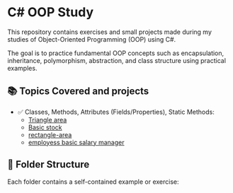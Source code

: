 # C# OOP Study

This repository contains exercises and small projects made during my studies of Object-Oriented Programming (OOP) using C#.

The goal is to practice fundamental OOP concepts such as encapsulation, inheritance, polymorphism, abstraction, and class structure using practical examples.

## 📚 Topics Covered and projects

- ✅ Classes, Methods, Attributes (Fields/Properties), Static Methods:
  - [Triangle area](./triangulo-area/)
  - [Basic stock](./basic-stock/)
  - [rectangle-area](./rectangle-area/)
  - [employess basic salary manager](./employees/)

## 📁 Folder Structure

Each folder contains a self-contained example or exercise:
